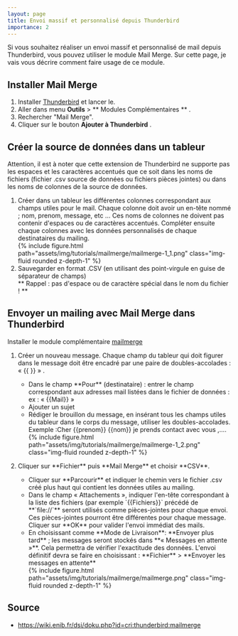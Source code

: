 ```yaml
---
layout: page
title: Envoi massif et personnalisé depuis Thunderbird
importance: 2
---
```

Si vous souhaitez réaliser un envoi massif et personnalisé de mail depuis Thunderbird, vous pouvez utiliser le module Mail Merge. Sur cette page, je vais vous décrire comment faire usage de ce module.

## Installer Mail Merge
1. Installer [Thunderbird](https://www.thunderbird.net) et lancer le.
2. Aller dans menu **Outils** > ** Modules Complémentaires ** .
3. Rechercher "Mail Merge".
4. Cliquer sur le bouton **Ajouter à Thunderbird** .


## Créer la source de données dans un tableur
Attention, il est à noter que cette extension de Thunderbird ne supporte pas les espaces et les caractères accentués que ce soit dans les noms de fichiers (fichier .csv source de données ou fichiers pièces jointes) ou dans les noms de colonnes de la source de données.

<ol>
  <li>Créer dans un tableur les différentes colonnes correspondant aux champs utiles pour le mail. Chaque colonne doit avoir un en-tête nommé ; nom, prenom, message, etc … Ces noms de colonnes ne doivent pas contenir d'espaces ou de caractères accentués. Compléter ensuite chaque colonnes avec les données personnalisés de chaque destinataires du mailing.
    <div class="row">
      <div class="col-sm mt-3 mt-md-0">
        {% include figure.html path="assets/img/tutorials/mailmerge/mailmerge-1_1.png" class="img-fluid rounded z-depth-1" %}
      </div>
    </div>
  </li>
  <li>Sauvegarder en format .CSV (en utilisant des point-virgule en guise de séparateur de champs)<br>
** Rappel : pas d'espace ou de caractère spécial dans le nom du fichier ! **</li>
</ol> 

## Envoyer un mailing avec Mail Merge dans Thunderbird
Installer le module complémentaire [mailmerge](https://addons.mozilla.org/fr/thunderbird/addon/mail-merge/)

<ol>
  <li>
    <p>Créer un nouveau message. Chaque champ du tableur qui doit figurer dans le message doit être encadré par une paire de doubles-accolades : « {{ }} » .</p>
    <ul>
      <li>Dans le champ **Pour** (destinataire) : entrer le champ correspondant aux adresses mail listées dans le fichier de données : ex : « {{Mail}} » </li>
      <li>Ajouter un sujet</li>
      <li>Rédiger le brouillon du message, en insérant tous les champs utiles du tableur dans le corps du message, utiliser les doubles-accolades. Exemple :Cher {{prenom}} {{nom}} je prends contact avec vous ,….
        <div class="row">
          <div class="col-sm mt-3 mt-md-0">
            {% include figure.html path="assets/img/tutorials/mailmerge/mailmerge-1_2.png" class="img-fluid rounded z-depth-1" %}
          </div>
        </div>
      </li>
    </ul>
  </li>

  <li>
    <p>Cliquer sur **Fichier** puis **Mail Merge** et choisir **CSV**.</p>
    <ul>
      <li>Cliquer sur **Parcourir** et indiquer le chemin vers le fichier .csv créé plus haut qui contient les données utiles au mailing.</li>
      <li>Dans le champ « Attachements », indiquer l'en-tête correspondant à la liste des fichiers (par exemple `{{Fichiers}}` précédé de **`file://`** seront utilisés comme pièces-jointes pour chaque envoi. Ces pièces-jointes pourront être différentes pour chaque message. Cliquer sur **OK** pour valider l'envoi immédiat des mails.</li> 
      <li>
        En choisissant comme **Mode  de Livraison**: **Envoyer plus tard** ; les messages seront stockés dans **« Messages en attente »**. Cela permettra de vérifier l'exactitude des données. L'envoi définitif devra se faire en choisissant : **Fichier** > **Envoyer les messages en attente**
        <div class="row">
          <div class="col-sm mt-3 mt-md-0">
            {% include figure.html path="assets/img/tutorials/mailmerge/mailmerge.png" class="img-fluid rounded z-depth-1" %}
          </div>
        </div>
      </li>
    </ul>
  </li>
</ol> 

## Source
- <https://wiki.enib.fr/dsi/doku.php?id=cri:thunderbird:mailmerge>
